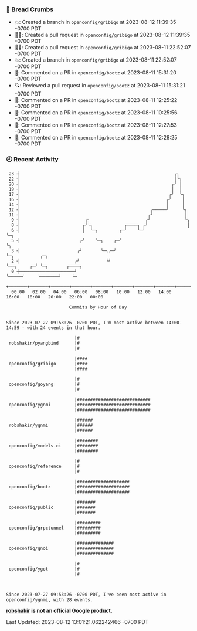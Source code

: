 ### 🍞 Bread Crumbs

 * 💥: Created a branch in `openconfig/gribigo` at 2023-08-12 11:39:35 -0700 PDT
 * ✍🏼: Created a pull request in `openconfig/gribigo` at 2023-08-12 11:39:35 -0700 PDT
 * ✍🏼: Created a pull request in `openconfig/gribigo` at 2023-08-11 22:52:07 -0700 PDT
 * 💥: Created a branch in `openconfig/gribigo` at 2023-08-11 22:52:07 -0700 PDT
 * 💬: Commented on a PR in  `openconfig/bootz` at 2023-08-11 15:31:20 -0700 PDT
 * 🔍: Reviewed a pull request in  `openconfig/bootz` at 2023-08-11 15:31:21 -0700 PDT
 * 💬: Commented on a PR in  `openconfig/bootz` at 2023-08-11 12:25:22 -0700 PDT
 * 💬: Commented on a PR in  `openconfig/bootz` at 2023-08-11 10:25:56 -0700 PDT
 * 💬: Commented on a PR in  `openconfig/bootz` at 2023-08-11 12:27:53 -0700 PDT
 * 💬: Commented on a PR in  `openconfig/bootz` at 2023-08-11 12:28:25 -0700 PDT

### 🕘 Recent Activity
```
 23 ┼                                                           ╭╮
 22 ┤                                                           │╰╮
 20 ┤                                                          ╭╯ │
 19 ┤                                                          │  │
 17 ┤                                                         ╭╯  ╰╮
 16 ┤                                                        ╭╯    │
 14 ┤                                                        │     │
 12 ┤                                                  ╭─────╯     ╰╮
 11 ┤                                                 ╭╯            │
  9 ┤                         ╭╮                     ╭╯             ╰╮
  8 ┤                        ╭╯╰╮            ╭────╮ ╭╯               │
  6 ┤                        │  ╰─╮        ╭─╯    ╰─╯                ╰─╮
  5 ┤                       ╭╯    ╰─╮    ╭─╯                           ╰╮
  3 ┤                      ╭╯       ╰─╮╭─╯                              ╰─╮          ╭─╮
  2 ┤                     ╭╯          ╰╯                                  ╰──╮     ╭─╯ ╰─╮       ╭────╮
  0 ┼─────────────────────╯                                                  ╰─────╯     ╰───────╯    ╰─
    +───────+───────+───────+───────+───────+───────+───────+───────+───────+───────+───────+───────+────
  00:00   02:00   04:00   06:00   08:00   10:00   12:00   14:00   16:00   18:00   20:00   22:00   00:00   

						Commits by Hour of Day


Since 2023-07-27 09:53:26 -0700 PDT, I'm most active between 14:00-14:59 - with 24 events in that hour.

```



```
                          |#
 robshakir/pyangbind      |#
                          |#

                          |####
 openconfig/gribigo       |####
                          |####

                          |#
 openconfig/goyang        |#
                          |#

                          |############################
 openconfig/ygnmi         |############################
                          |############################

                          |######
 robshakir/ygnmi          |######
                          |######

                          |########
 openconfig/models-ci     |########
                          |########

                          |#
 openconfig/reference     |#
                          |#

                          |####################
 openconfig/bootz         |####################
                          |####################

                          |#######
 openconfig/public        |#######
                          |#######

                          |#########
 openconfig/grpctunnel    |#########
                          |#########

                          |##############
 openconfig/gnoi          |##############
                          |##############

                          |#
 openconfig/ygot          |#
                          |#



Since 2023-07-27 09:53:26 -0700 PDT, I've been most active in openconfig/ygnmi, with 28 events.

```
**[robshakir](mailto:robjs@google.com) is not an official Google product.**  


Last Updated: 2023-08-12 13:01:21.062242466 -0700 PDT
